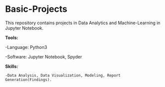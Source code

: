 # Basic-Projects
This repository contains projects in Data Analytics and Machine-Learning in Jupyter Notebook.

**Tools:**
  
  -Language: Python3
  
  -Software: Jupyter Notebook, Spyder

**Skills:**
    
    -Data Analysis, Data Visualization, Modeling, Report Generation(Findings).
   

  

